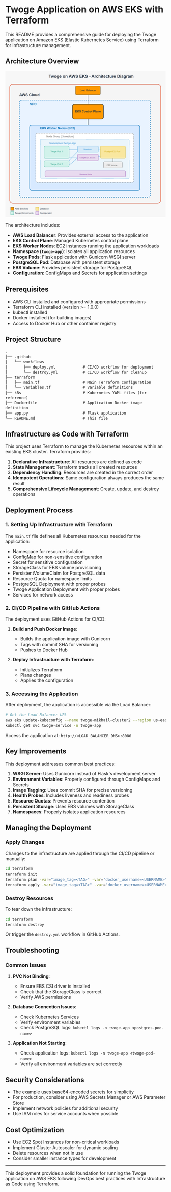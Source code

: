 # Twoge Application on AWS EKS with Terraform

This README provides a comprehensive guide for deploying the Twoge application on Amazon EKS (Elastic Kubernetes Service) using Terraform for infrastructure management.

## Architecture Overview

![Twoge on AWS EKS - Architecture Diagram](./images/aws_eks_architecture.png)

The architecture includes:
- **AWS Load Balancer**: Provides external access to the application
- **EKS Control Plane**: Managed Kubernetes control plane
- **EKS Worker Nodes**: EC2 instances running the application workloads
- **Namespace (`twoge-app`)**: Isolates all application resources
- **Twoge Pods**: Flask application with Gunicorn WSGI server
- **PostgreSQL Pod**: Database with persistent storage
- **EBS Volume**: Provides persistent storage for PostgreSQL
- **Configuration**: ConfigMaps and Secrets for application settings

## Prerequisites

- AWS CLI installed and configured with appropriate permissions
- Terraform CLI installed (version >= 1.0.0)
- kubectl installed
- Docker installed (for building images)
- Access to Docker Hub or other container registry

## Project Structure

```
.
├── .github
│   └── workflows
│       ├── deploy.yml            # CI/CD workflow for deployment
│       └── destroy.yml           # CI/CD workflow for cleanup
├── terraform
│   ├── main.tf                   # Main Terraform configuration
│   └── variables.tf              # Variable definitions
├── k8s                           # Kubernetes YAML files (for reference)
├── Dockerfile                    # Application Docker image definition
├── app.py                        # Flask application
└── README.md                     # This file
```

## Infrastructure as Code with Terraform

This project uses Terraform to manage the Kubernetes resources within an existing EKS cluster. Terraform provides:

1. **Declarative Infrastructure**: All resources are defined as code
2. **State Management**: Terraform tracks all created resources
3. **Dependency Handling**: Resources are created in the correct order
4. **Idempotent Operations**: Same configuration always produces the same result
5. **Comprehensive Lifecycle Management**: Create, update, and destroy operations

## Deployment Process

### 1. Setting Up Infrastructure with Terraform

The `main.tf` file defines all Kubernetes resources needed for the application:

- Namespace for resource isolation
- ConfigMap for non-sensitive configuration
- Secret for sensitive configuration
- StorageClass for EBS volume provisioning
- PersistentVolumeClaim for PostgreSQL data
- Resource Quota for namespace limits
- PostgreSQL Deployment with proper probes
- Twoge Application Deployment with proper probes
- Services for network access

### 2. CI/CD Pipeline with GitHub Actions

The deployment uses GitHub Actions for CI/CD:

1. **Build and Push Docker Image**:
   - Builds the application image with Gunicorn
   - Tags with commit SHA for versioning
   - Pushes to Docker Hub

2. **Deploy Infrastructure with Terraform**:
   - Initializes Terraform
   - Plans changes
   - Applies the configuration

### 3. Accessing the Application

After deployment, the application is accessible via the Load Balancer:

```bash
# Get the Load Balancer URL
aws eks update-kubeconfig --name twoge-mikhail-cluster2 --region us-east-1
kubectl get svc twoge-service -n twoge-app
```

Access the application at: `http://<LOAD_BALANCER_DNS>:8080`

## Key Improvements

This deployment addresses common best practices:

1. **WSGI Server**: Uses Gunicorn instead of Flask's development server
2. **Environment Variables**: Properly configured through ConfigMaps and Secrets
3. **Image Tagging**: Uses commit SHA for precise versioning
4. **Health Probes**: Includes liveness and readiness probes
5. **Resource Quotas**: Prevents resource contention
6. **Persistent Storage**: Uses EBS volumes with StorageClass
7. **Namespaces**: Properly isolates application resources

## Managing the Deployment

### Apply Changes

Changes to the infrastructure are applied through the CI/CD pipeline or manually:

```bash
cd terraform
terraform init
terraform plan -var="image_tag=<TAG>" -var="docker_username=<USERNAME>"
terraform apply -var="image_tag=<TAG>" -var="docker_username=<USERNAME>"
```

### Destroy Resources

To tear down the infrastructure:

```bash
cd terraform
terraform destroy
```

Or trigger the `destroy.yml` workflow in GitHub Actions.

## Troubleshooting

### Common Issues

1. **PVC Not Binding**:
   - Ensure EBS CSI driver is installed
   - Check that the StorageClass is correct
   - Verify AWS permissions

2. **Database Connection Issues**:
   - Check Kubernetes Services
   - Verify environment variables
   - Check PostgreSQL logs: `kubectl logs -n twoge-app <postgres-pod-name>`

3. **Application Not Starting**:
   - Check application logs: `kubectl logs -n twoge-app <twoge-pod-name>`
   - Verify all environment variables are set correctly

## Security Considerations

- The example uses base64-encoded secrets for simplicity
- For production, consider using AWS Secrets Manager or AWS Parameter Store
- Implement network policies for additional security
- Use IAM roles for service accounts when possible

## Cost Optimization

- Use EC2 Spot Instances for non-critical workloads
- Implement Cluster Autoscaler for dynamic scaling
- Delete resources when not in use
- Consider smaller instance types for development

---

This deployment provides a solid foundation for running the Twoge application on AWS EKS following DevOps best practices with Infrastructure as Code using Terraform.